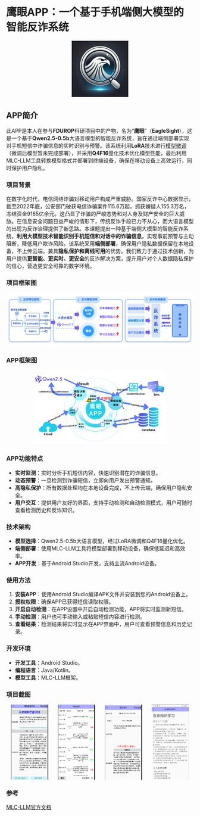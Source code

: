 # 鹰眼APP：一个基于手机端侧大模型的智能反诈系统

<div align=center>  
<img src="./imgs/app_icon.webp" width=30%> 
</div>

## APP简介
此APP是本人在参与**FDUROP**科研项目中的产物，名为“**鹰眼**”（**EagleSight**），这是一个基于**Qwen2.5-0.5b**大语言模型的智能反诈系统，旨在通过端侧部署实现对手机短信中诈骗信息的实时识别与预警。该系统利用**LoRA**技术进行[模型微调](https://github.com/TangerineStarrySky/FDU-EagleSight-AntiFraud/tree/FineTune)（微调后模型暂未完成部署），并采用**Q4F16**量化技术优化模型性能，最后利用MLC-LLM工具转换模型格式并部署到终端设备，确保在移动设备上高效运行，同时保护用户隐私。

### 项目背景
在数字化时代，电信网络诈骗对移动用户构成严重威胁。国家反诈中心数据显示，截至2022年底，公安部门破获电信诈骗案件115.6万起，抓获嫌疑人155.3万名，冻结资金9165亿余元。这凸显了诈骗的严峻态势和对人身及财产安全的巨大威胁。在信息安全问题日益严峻的情形下，传统反诈手段已力不从心，而大语言模型的出现为反诈治理提供了新思路。本课题提出一种基于端侧大模型的智能反诈系统，**利用大模型技术智能识别手机短信和对话中的诈骗信息**，实现事前预警与主动阻断，降低用户欺诈风险。该系统采用**端侧部署**，确保用户隐私数据保留在本地设备，不上传云端，兼具**隐私保护和离线可用**的优势。我们致力于通过技术创新，为用户提供**更智能、更实时、更安全**的反诈解决方案，提升用户对个人数据隐私保护的信心，营造更安全可靠的数字环境。

### 项目框架图
![项目框架图](./imgs/pj_framework.png)

### APP框架图
<div align=center>  
<img src="./imgs/app_framework.png" width=70%> 
</div>

### APP功能特点
- **实时监测**：实时分析手机短信内容，快速识别潜在的诈骗信息。
- **动态预警**：一旦检测到诈骗短信，立即向用户发出预警通知。
- **高隐私保护**：所有数据处理均在本地设备完成，不上传云端，确保用户隐私安全。
- **用户交互**：提供用户友好的界面，支持手动检测和自动检测模式，用户可随时查看检测历史和反诈知识。

### 技术架构
- **模型选择**：Qwen2.5-0.5b大语言模型，经过LoRA微调和Q4F16量化优化。
- **端侧部署**：使用MLC-LLM工具将模型部署到移动设备，确保低延迟和高效率。
- **APP开发**：基于Android Studio开发，支持主流Android设备。

### 使用方法
1. **安装APP**：使用Android Studio编译APK文件并安装到您的Android设备上。
2. **授权权限**：确保APP已获得短信读取权限。
3. **开启自动检测**：在APP设置中开启自动检测功能，APP将实时监测新短信。
4. **手动检测**：用户也可手动输入或粘贴短信内容进行检测。
5. **查看结果**：检测结果将实时显示在APP界面中，用户可查看预警信息和历史记录。

### 开发环境
- **开发工具**：Android Studio。
- **编程语言**：Java/Kotlin。
- **模型工具**：MLC-LLM框架。

### 项目截图
<style>
  .img-container {
    display: flex;
    justify-content: space-around;
  }

  .img-container img {
    width: 20%;
    aspect-ratio: 1 / 2; /* 保持宽高比为1:1，即正方形 */
    object-fit: cover; /* 裁剪图片以填充整个容器 */
  }
</style>

<div class="img-container">
  <img src="./imgs/homepage.png" />
  <img src="./imgs/history.png" />
  <img src="./imgs/detail.png" />
  <img src="./imgs/learning.png" />
</div>


### 参考
[MLC-LLM官方文档](https://llm.mlc.ai/docs/deploy/android.html#deploy-android)